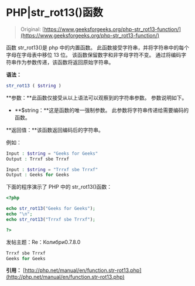 # PHP|str_rot13()函数

> Original: [https://www.geeksforgeeks.org/php-str_rot13-function/](https://www.geeksforgeeks.org/php-str_rot13-function/)

函数 str_rot13()是 php 中的内置函数。 此函数接受字符串，并将字符串中的每个字母在字母表中移位 13 位。 该函数保留数字和非字母字符不变。 通过将编码字符串作为参数传递，该函数将返回原始字符串。

**语法：**

```php
str_rot13 ( $string )
```

**参数：**此函数仅接受从以上语法可以观察到的字符串参数。 参数说明如下。

*   **$string：**这是函数的唯一强制参数。 此参数将字符串传递给需要编码的函数。

**返回值：**该函数返回编码后的字符串。

例如：

```php
Input : $string = "Geeks for Geeks"
Output : Trrxf sbe Trrxf

Input : $string = "Trrxf sbe Trrxf"
Output : Geeks for Geeks

```

下面的程序演示了 PHP 中的 str_rot13()函数：

```php
<?php

echo str_rot13("Geeks for Geeks");
echo "\n";
echo str_rot13("Trrxf sbe Trrxf");

?>
```

发帖主题：Re：Колибри0.7.8.0

```php
Trrxf sbe Trrxf
Geeks for Geeks
```

**引用：**
[http://php.net/manual/en/function.str-rot13.php](http://php.net/manual/en/function.str-rot13.php)